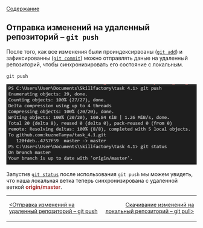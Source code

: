 [Содержание](./readme.md)

## Отправка изменений на удаленный репозиторий – `git push`

После того, как все изменения были проиндексирвоаны ([`git add`](./add.md)) и зафиксированны ([`git commit`](./commit.md)) можно отправлять даные на удаленный репозиторий, чтобы синхронизировать его состояние с локальным.

```
git push
```

![git push](./assets/push_status.PNG)

Запустив [`git status`](./status.md) после использования `git push` мы можем увидеть, что наша локальная ветка теперь синхронизирована с удаленной веткой <span style="color:#A52A2A">**origin/master**</span>.

<table width="100%">
<td>

[<Отправка изменений на удаленный репозиторий – git push](./push.md)

</td>
<td>

<div style="text-align:right">

[Скачивание изменений на локальный репозиторий – git pull>](./pull.md)

</div>

</td>
</table>